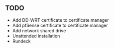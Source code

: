 ## TODO

* Add DD-WRT certificate to certificate manager
* Add pfSense certificate to certificate manager
* Add network shared drive
* Unattended installation
* Rundeck
